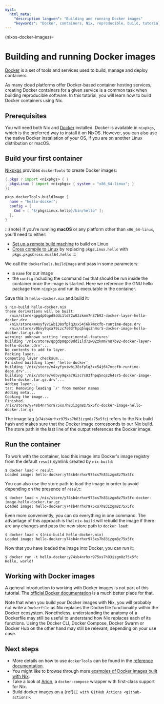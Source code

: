 ```yaml
---
myst:
  html_meta:
    "description lang=en": "Building and running Docker images"
    "keywords": "Docker, containers, Nix, reproducible, build, tutorial"
---
```


(nixos-docker-images)=
# Building and running Docker images

[Docker](https://www.docker.com/) is a set of tools and services used to build, manage and deploy containers.

As many cloud platforms offer Docker-based container hosting services, creating Docker containers for a given service is a common task when building reproducible software.
In this tutorial, you will learn how to build Docker containers using Nix.

## Prerequisites

You will need both Nix and [Docker](https://docs.docker.com/get-docker/) installed.
Docker is available in `nixpkgs`, which is the preferred way to install it on NixOS.
However, you can also use the native Docker installation of your OS, if you are on another Linux distribution or macOS.

## Build your first container

[Nixpkgs](https://github.com/NixOS/nixpkgs) provides `dockerTools` to create Docker images:

```nix
{ pkgs ? import <nixpkgs> { }
, pkgsLinux ? import <nixpkgs> { system = "x86_64-linux"; }
}:

pkgs.dockerTools.buildImage {
  name = "hello-docker";
  config = {
    Cmd = [ "${pkgsLinux.hello}/bin/hello" ];
  };
}
```

:::{note}
If you're running **macOS** or any platform other than `x86_64-linux`, you'll need to either:

- [Set up a remote build machine](distributed-build-setup-tutorial) to build on Linux
- [Cross compile to Linux](cross-compilation) by replacing `pkgsLinux.hello` with `pkgs.pkgsCross.musl64.hello`
:::

We call the `dockerTools.buildImage` and pass in some parameters:

- a `name` for our image
- the `config` including the command `Cmd` that should be run inside the container
  once the image is started. Here we reference the GNU hello package from `nixpkgs` and run
  its executable in the container.

Save this in `hello-docker.nix` and build it:

```shell-session
$ nix-build hello-docker.nix
these derivations will be built:
  /nix/store/qpgdp0qpd8ddi1ld72w02zkmm7n87b92-docker-layer-hello-docker.drv
  /nix/store/m4xyfyviwbi38sfplq3xx54j6k7mccfb-runtime-deps.drv
  /nix/store/v0bvy9qxa79izc7s03fhpq5nqs2h4sr5-docker-image-hello-docker.tar.gz.drv
warning: unknown setting 'experimental-features'
building '/nix/store/qpgdp0qpd8ddi1ld72w02zkmm7n87b92-docker-layer-hello-docker.drv'...
No contents to add to layer.
Packing layer...
Computing layer checksum...
Finished building layer 'hello-docker'
building '/nix/store/m4xyfyviwbi38sfplq3xx54j6k7mccfb-runtime-deps.drv'...
building '/nix/store/v0bvy9qxa79izc7s03fhpq5nqs2h4sr5-docker-image-hello-docker.tar.gz.drv'...
Adding layer...
tar: Removing leading `/' from member names
Adding meta...
Cooking the image...
Finished.
/nix/store/y74sb4nrhxr975xs7h83izgm8z75x5fc-docker-image-hello-docker.tar.gz
```

The image tag (`y74sb4nrhxr975xs7h83izgm8z75x5fc`) refers to the Nix build hash and makes sure that the Docker image corresponds to our Nix build.
The store path in the last line of the output references the Docker image.

## Run the container

To work with the container, load this image into Docker's image registry from the default `result` symlink created by `nix-build`:

```shell-session
$ docker load < result
Loaded image: hello-docker:y74sb4nrhxr975xs7h83izgm8z75x5fc
```

You can also use the store path to load the image in order to avoid depending on the presence of `result`:

```shell-session
$ docker load < /nix/store/y74sb4nrhxr975xs7h83izgm8z75x5fc-docker-image-hello-docker.tar.gz
Loaded image: hello-docker:y74sb4nrhxr975xs7h83izgm8z75x5fc
```

Even more conveniently, you can do everything in one command.
The advantage of this approach is that `nix-build` will rebuild the image if there are any changes and pass the new store path to `docker load`:

```shell-session
$ docker load < $(nix-build hello-docker.nix)
Loaded image: hello-docker:y74sb4nrhxr975xs7h83izgm8z75x5fc
```

Now that you have loaded the image into Docker, you can run it:

```shell-session
$ docker run -t hello-docker:y74sb4nrhxr975xs7h83izgm8z75x5fc
Hello, world!
```

## Working with Docker images

A general introduction to working with Docker images is not part of this tutorial.
The [official Docker documentation](https://docs.docker.com/) is a much better place for that.

Note that when you build your Docker images with Nix, you will probably not write a `Dockerfile` as Nix replaces the Dockerfile functionality within the Docker ecosystem.
Nonetheless, understanding the anatomy of a Dockerfile may still be useful to understand how Nix replaces each of its functions.
Using the Docker CLI, Docker Compose, Docker Swarm or Docker Hub on the other hand may still be relevant, depending on your use case.

## Next steps

- More details on how to use `dockerTools` can be found in the [reference documentation](https://nixos.org/nixpkgs/manual/#sec-pkgs-dockerTools).
- You might like to browse through more [examples of Docker images built with Nix](https://github.com/NixOS/nixpkgs/blob/master/pkgs/build-support/docker/examples.nix).
- Take a look at [Arion](https://docs.hercules-ci.com/arion/), a `docker-compose` wrapper with first-class support for Nix.
- Build docker images on a {ref}`CI with GitHub Actions <github-actions>`.
